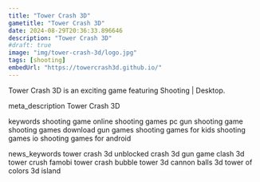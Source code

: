 ```yaml
---
title: "Tower Crash 3D"
gametitle: "Tower Crash 3D"
date: 2024-08-29T20:36:33.896646
description: "Tower Crash 3D"
#draft: true
image: "img/tower-crash-3d/logo.jpg"
tags: [shooting]
embedUrl: "https://towercrash3d.github.io/"
---
```


Tower Crash 3D is an exciting game featuring Shooting | Desktop.

meta_description
Tower Crash 3D


keywords
shooting game online shooting games pc gun shooting game shooting games download gun games shooting games for kids shooting games io shooting games for android


news_keywords
tower crash 3d unblocked crash 3d gun game clash 3d tower crush famobi tower crash bubble tower 3d cannon balls 3d tower of colors 3d island
